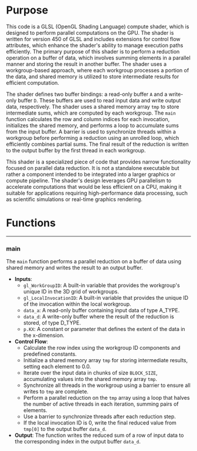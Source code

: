 # Purpose
This code is a GLSL (OpenGL Shading Language) compute shader, which is designed to perform parallel computations on the GPU. The shader is written for version 450 of GLSL and includes extensions for control flow attributes, which enhance the shader's ability to manage execution paths efficiently. The primary purpose of this shader is to perform a reduction operation on a buffer of data, which involves summing elements in a parallel manner and storing the result in another buffer. The shader uses a workgroup-based approach, where each workgroup processes a portion of the data, and shared memory is utilized to store intermediate results for efficient computation.

The shader defines two buffer bindings: a read-only buffer `A` and a write-only buffer `D`. These buffers are used to read input data and write output data, respectively. The shader uses a shared memory array `tmp` to store intermediate sums, which are computed by each workgroup. The `main` function calculates the row and column indices for each invocation, initializes the shared memory, and performs a loop to accumulate sums from the input buffer. A barrier is used to synchronize threads within a workgroup before performing a reduction using an unrolled loop, which efficiently combines partial sums. The final result of the reduction is written to the output buffer by the first thread in each workgroup.

This shader is a specialized piece of code that provides narrow functionality focused on parallel data reduction. It is not a standalone executable but rather a component intended to be integrated into a larger graphics or compute pipeline. The shader's design leverages GPU parallelism to accelerate computations that would be less efficient on a CPU, making it suitable for applications requiring high-performance data processing, such as scientific simulations or real-time graphics rendering.
# Functions

---
### main
The `main` function performs a parallel reduction on a buffer of data using shared memory and writes the result to an output buffer.
- **Inputs**:
    - `gl_WorkGroupID`: A built-in variable that provides the workgroup's unique ID in the 3D grid of workgroups.
    - `gl_LocalInvocationID`: A built-in variable that provides the unique ID of the invocation within the local workgroup.
    - `data_a`: A read-only buffer containing input data of type A_TYPE.
    - `data_d`: A write-only buffer where the result of the reduction is stored, of type D_TYPE.
    - `p.KX`: A constant or parameter that defines the extent of the data in the x-dimension.
- **Control Flow**:
    - Calculate the row index using the workgroup ID components and predefined constants.
    - Initialize a shared memory array `tmp` for storing intermediate results, setting each element to 0.0.
    - Iterate over the input data in chunks of size `BLOCK_SIZE`, accumulating values into the shared memory array `tmp`.
    - Synchronize all threads in the workgroup using a barrier to ensure all writes to `tmp` are complete.
    - Perform a parallel reduction on the `tmp` array using a loop that halves the number of active threads in each iteration, summing pairs of elements.
    - Use a barrier to synchronize threads after each reduction step.
    - If the local invocation ID is 0, write the final reduced value from `tmp[0]` to the output buffer `data_d`.
- **Output**: The function writes the reduced sum of a row of input data to the corresponding index in the output buffer `data_d`.


